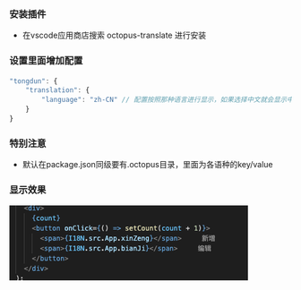 ### 安装插件
- 在vscode应用商店搜索 octopus-translate 进行安装

### 设置里面增加配置
``` javascript
"tongdun": {
    "translation": {
        "language": "zh-CN" // 配置按照那种语言进行显示，如果选择中文就会显示中文，如果改为英文就显示英文
    }
}
```

### 特别注意
- 默认在package.json同级要有.octopus目录，里面为各语种的key/value

### 显示效果
![显示效果](https://raw.githubusercontent.com/TDFE/vscode-translate/main/readme.jpg)
